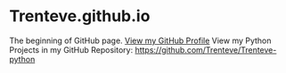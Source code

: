 # Trenteve.github.io
The beginning of GitHub page.
[View my GitHub Profile](https://github.com/Trenteve)
View my Python Projects in my GitHub Repository: https://github.com/Trenteve/Trenteve-python
